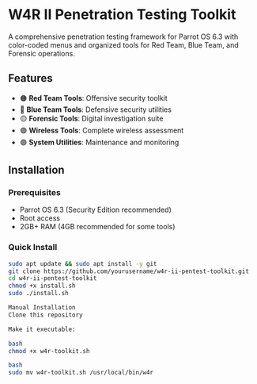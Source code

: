 
# W4R II Penetration Testing Toolkit

A comprehensive penetration testing framework for Parrot OS 6.3 with color-coded menus and organized tools for Red Team, Blue Team, and Forensic operations.

## Features

- 🟠 **Red Team Tools**: Offensive security toolkit
- 🔵 **Blue Team Tools**: Defensive security utilities
- 🟡 **Forensic Tools**: Digital investigation suite
- 🟢 **Wireless Tools**: Complete wireless assessment
- 🟣 **System Utilities**: Maintenance and monitoring

## Installation

### Prerequisites
- Parrot OS 6.3 (Security Edition recommended)
- Root access
- 2GB+ RAM (4GB recommended for some tools)

### Quick Install
```bash
sudo apt update && sudo apt install -y git
git clone https://github.com/yourusername/w4r-ii-pentest-toolkit.git
cd w4r-ii-pentest-toolkit
chmod +x install.sh
sudo ./install.sh

Manual Installation
Clone this repository

Make it executable:

bash
chmod +x w4r-toolkit.sh

bash
sudo mv w4r-toolkit.sh /usr/local/bin/w4r
